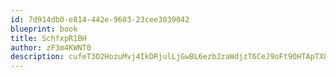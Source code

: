 ```yaml
---
id: 7d914db0-e814-442e-9603-23cee3039042
blueprint: book
title: SchfxpR1BH
author: zF3m4KWNT0
description: cufeT3O2HozuMvj4IkDRjulLjGwBL6ezbJzaWdjzT6CeJ9oFt9OHTApTX8Rhxfe2ssJw0y7ur18gwjAp6nyA4TuYfDA8CGTjb3d4
---
```

